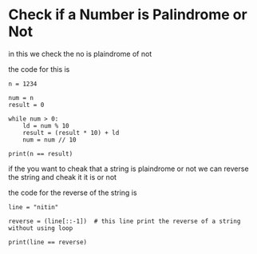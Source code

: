 # Check if a Number is Palindrome or Not

in this we check the no is plaindrome of not

the code for this is 
```
n = 1234

num = n
result = 0

while num > 0:
    ld = num % 10
    result = (result * 10) + ld 
    num = num // 10
    
print(n == result)
```


if the you want to cheak that a string is plaindrome or not
we can reverse the string and cheak it it is or not

the code for the reverse of the string is
```
line = "nitin"

reverse = (line[::-1])  # this line print the reverse of a string without using loop 

print(line == reverse)
```
